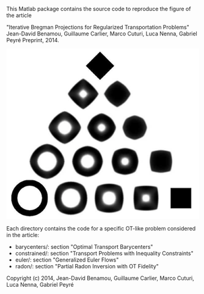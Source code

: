 This Matlab package contains the source code to reproduce the figure of the article

  "Iterative Bregman Projections for Regularized Transportation Problems"
  Jean-David Benamou, Guillaume Carlier, Marco Cuturi, Luca Nenna, Gabriel Peyré
  Preprint, 2014.

![Example of Wasserstein barycenters](img/barycenters.png)

Each directory contains the code for a specific OT-like problem considered in the article:
* barycenters/: section "Optimal Transport Barycenters"
* constrained/: section "Transport Problems with Inequality Constraints"
* euler/: section "Generalized Euler Flows"
* radon/: section "Partial Radon Inversion with OT Fidelity"

Copyright (c) 2014, Jean-David Benamou, Guillaume Carlier, Marco Cuturi, Luca Nenna, Gabriel Peyré
